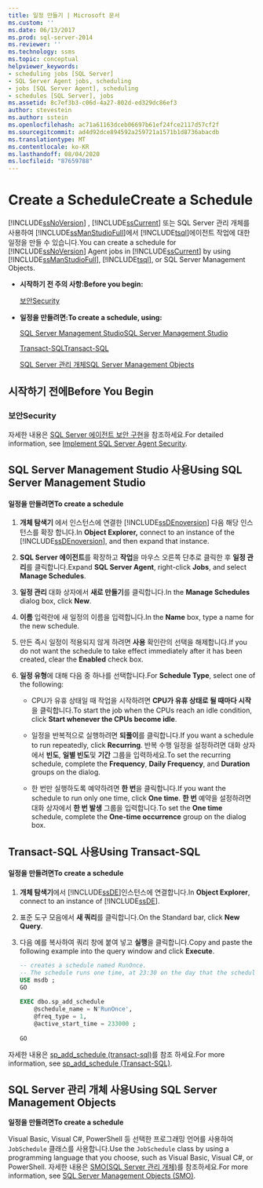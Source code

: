 ```yaml
---
title: 일정 만들기 | Microsoft 문서
ms.custom: ''
ms.date: 06/13/2017
ms.prod: sql-server-2014
ms.reviewer: ''
ms.technology: ssms
ms.topic: conceptual
helpviewer_keywords:
- scheduling jobs [SQL Server]
- SQL Server Agent jobs, scheduling
- jobs [SQL Server Agent], scheduling
- schedules [SQL Server], jobs
ms.assetid: 8c7ef3b3-c06d-4a27-802d-ed329dc86ef3
author: stevestein
ms.author: sstein
ms.openlocfilehash: ac71a61163dceb06697b61ef24fce2117d57cf2f
ms.sourcegitcommit: ad4d92dce894592a259721a1571b1d8736abacdb
ms.translationtype: MT
ms.contentlocale: ko-KR
ms.lasthandoff: 08/04/2020
ms.locfileid: "87659788"
---
```

# <a name="create-a-schedule"></a><span data-ttu-id="25211-102">Create a Schedule</span><span class="sxs-lookup"><span data-stu-id="25211-102">Create a Schedule</span></span>
  <span data-ttu-id="25211-103">[!INCLUDE[ssNoVersion](../../includes/ssnoversion-md.md)] , [!INCLUDE[ssCurrent](../../includes/sscurrent-md.md)] 또는 SQL Server 관리 개체를 사용하여 [!INCLUDE[ssManStudioFull](../../includes/ssmanstudiofull-md.md)]에서 [!INCLUDE[tsql](../../includes/tsql-md.md)]에이전트 작업에 대한 일정을 만들 수 있습니다.</span><span class="sxs-lookup"><span data-stu-id="25211-103">You can create a schedule for [!INCLUDE[ssNoVersion](../../includes/ssnoversion-md.md)] Agent jobs in [!INCLUDE[ssCurrent](../../includes/sscurrent-md.md)] by using [!INCLUDE[ssManStudioFull](../../includes/ssmanstudiofull-md.md)], [!INCLUDE[tsql](../../includes/tsql-md.md)], or SQL Server Management Objects.</span></span>  
  
-   <span data-ttu-id="25211-104">**시작하기 전 주의 사항:**</span><span class="sxs-lookup"><span data-stu-id="25211-104">**Before you begin:**</span></span>  
  
     [<span data-ttu-id="25211-105">보안</span><span class="sxs-lookup"><span data-stu-id="25211-105">Security</span></span>](#Security)  
  
-   <span data-ttu-id="25211-106">**일정을 만들려면:**</span><span class="sxs-lookup"><span data-stu-id="25211-106">**To create a schedule, using:**</span></span>  
  
     [<span data-ttu-id="25211-107">SQL Server Management Studio</span><span class="sxs-lookup"><span data-stu-id="25211-107">SQL Server Management Studio</span></span>](#SSMS)  
  
     [<span data-ttu-id="25211-108">Transact-SQL</span><span class="sxs-lookup"><span data-stu-id="25211-108">Transact-SQL</span></span>](#TSQL)  
  
     [<span data-ttu-id="25211-109">SQL Server 관리 개체</span><span class="sxs-lookup"><span data-stu-id="25211-109">SQL Server Management Objects</span></span>](#SMO)  
  
##  <a name="before-you-begin"></a><a name="BeforeYouBegin"></a> <span data-ttu-id="25211-110">시작하기 전에</span><span class="sxs-lookup"><span data-stu-id="25211-110">Before You Begin</span></span>  
  
###  <a name="security"></a><a name="Security"></a> <span data-ttu-id="25211-111">보안</span><span class="sxs-lookup"><span data-stu-id="25211-111">Security</span></span>  
 <span data-ttu-id="25211-112">자세한 내용은 [SQL Server 에이전트 보안 구현](implement-sql-server-agent-security.md)을 참조하세요.</span><span class="sxs-lookup"><span data-stu-id="25211-112">For detailed information, see [Implement SQL Server Agent Security](implement-sql-server-agent-security.md).</span></span>  
  
##  <a name="using-sql-server-management-studio"></a><a name="SSMS"></a> <span data-ttu-id="25211-113">SQL Server Management Studio 사용</span><span class="sxs-lookup"><span data-stu-id="25211-113">Using SQL Server Management Studio</span></span>  
  
#### <a name="to-create-a-schedule"></a><span data-ttu-id="25211-114">일정을 만들려면</span><span class="sxs-lookup"><span data-stu-id="25211-114">To create a schedule</span></span>  
  
1.  <span data-ttu-id="25211-115">**개체 탐색기** 에서 인스턴스에 연결한 [!INCLUDE[ssDEnoversion](../../includes/ssdenoversion-md.md)] 다음 해당 인스턴스를 확장 합니다.</span><span class="sxs-lookup"><span data-stu-id="25211-115">In **Object Explorer,** connect to an instance of the [!INCLUDE[ssDEnoversion](../../includes/ssdenoversion-md.md)], and then expand that instance.</span></span>  
  
2.  <span data-ttu-id="25211-116">**SQL Server 에이전트**를 확장하고 **작업**을 마우스 오른쪽 단추로 클릭한 후 **일정 관리**를 클릭합니다.</span><span class="sxs-lookup"><span data-stu-id="25211-116">Expand **SQL Server Agent**, right-click **Jobs**, and select **Manage Schedules**.</span></span>  
  
3.  <span data-ttu-id="25211-117">**일정 관리** 대화 상자에서 **새로 만들기**를 클릭합니다.</span><span class="sxs-lookup"><span data-stu-id="25211-117">In the **Manage Schedules** dialog box, click **New**.</span></span>  
  
4.  <span data-ttu-id="25211-118">**이름** 입력란에 새 일정의 이름을 입력합니다.</span><span class="sxs-lookup"><span data-stu-id="25211-118">In the **Name** box, type a name for the new schedule.</span></span>  
  
5.  <span data-ttu-id="25211-119">만든 즉시 일정이 적용되지 않게 하려면 **사용** 확인란의 선택을 해제합니다.</span><span class="sxs-lookup"><span data-stu-id="25211-119">If you do not want the schedule to take effect immediately after it has been created, clear the **Enabled** check box.</span></span>  
  
6.  <span data-ttu-id="25211-120">**일정 유형**에 대해 다음 중 하나를 선택합니다.</span><span class="sxs-lookup"><span data-stu-id="25211-120">For **Schedule Type**, select one of the following:</span></span>  
  
    -   <span data-ttu-id="25211-121">CPU가 유휴 상태일 때 작업을 시작하려면 **CPU가 유휴 상태로 될 때마다 시작**을 클릭합니다.</span><span class="sxs-lookup"><span data-stu-id="25211-121">To start the job when the CPUs reach an idle condition, click **Start whenever the CPUs become idle**.</span></span>  
  
    -   <span data-ttu-id="25211-122">일정을 반복적으로 실행하려면 **되풀이**를 클릭합니다.</span><span class="sxs-lookup"><span data-stu-id="25211-122">If you want a schedule to run repeatedly, click **Recurring**.</span></span> <span data-ttu-id="25211-123">반복 수행 일정을 설정하려면 대화 상자에서 **빈도**, **일별 빈도**및 **기간** 그룹을 입력하세요.</span><span class="sxs-lookup"><span data-stu-id="25211-123">To set the recurring schedule, complete the **Frequency**, **Daily Frequency**, and **Duration** groups on the dialog.</span></span>  
  
    -   <span data-ttu-id="25211-124">한 번만 실행하도록 예약하려면 **한 번**을 클릭합니다.</span><span class="sxs-lookup"><span data-stu-id="25211-124">If you want the schedule to run only one time, click **One time**.</span></span> <span data-ttu-id="25211-125">**한 번** 예약을 설정하려면 대화 상자에서 **한 번 발생** 그룹을 입력합니다.</span><span class="sxs-lookup"><span data-stu-id="25211-125">To set the **One time** schedule, complete the **One-time occurrence** group on the dialog box.</span></span>  
  
##  <a name="using-transact-sql"></a><a name="TSQL"></a> <span data-ttu-id="25211-126">Transact-SQL 사용</span><span class="sxs-lookup"><span data-stu-id="25211-126">Using Transact-SQL</span></span>  
  
#### <a name="to-create-a-schedule"></a><span data-ttu-id="25211-127">일정을 만들려면</span><span class="sxs-lookup"><span data-stu-id="25211-127">To create a schedule</span></span>  
  
1.  <span data-ttu-id="25211-128">**개체 탐색기**에서 [!INCLUDE[ssDE](../../includes/ssde-md.md)]인스턴스에 연결합니다.</span><span class="sxs-lookup"><span data-stu-id="25211-128">In **Object Explorer**, connect to an instance of [!INCLUDE[ssDE](../../includes/ssde-md.md)].</span></span>  
  
2.  <span data-ttu-id="25211-129">표준 도구 모음에서 **새 쿼리**를 클릭합니다.</span><span class="sxs-lookup"><span data-stu-id="25211-129">On the Standard bar, click **New Query**.</span></span>  
  
3.  <span data-ttu-id="25211-130">다음 예를 복사하여 쿼리 창에 붙여 넣고 **실행**을 클릭합니다.</span><span class="sxs-lookup"><span data-stu-id="25211-130">Copy and paste the following example into the query window and click **Execute**.</span></span>  
  
    ```sql
    -- creates a schedule named RunOnce.   
    -- The schedule runs one time, at 23:30 on the day that the schedule is created.  
    USE msdb ;  
    GO  
  
    EXEC dbo.sp_add_schedule  
        @schedule_name = N'RunOnce',  
        @freq_type = 1,  
        @active_start_time = 233000 ;  
  
    GO  
    ```  
  
 <span data-ttu-id="25211-131">자세한 내용은 [sp_add_schedule &#40;transact-sql&#41;](/sql/relational-databases/system-stored-procedures/sp-add-schedule-transact-sql)를 참조 하세요.</span><span class="sxs-lookup"><span data-stu-id="25211-131">For more information, see [sp_add_schedule &#40;Transact-SQL&#41;](/sql/relational-databases/system-stored-procedures/sp-add-schedule-transact-sql).</span></span>  
  
##  <a name="using-sql-server-management-objects"></a><a name="SMO"></a><span data-ttu-id="25211-132">SQL Server 관리 개체 사용</span><span class="sxs-lookup"><span data-stu-id="25211-132">Using SQL Server Management Objects</span></span>  
 <span data-ttu-id="25211-133">**일정을 만들려면**</span><span class="sxs-lookup"><span data-stu-id="25211-133">**To create a schedule**</span></span>  
  
 <span data-ttu-id="25211-134">Visual Basic, Visual C#, PowerShell 등 선택한 프로그래밍 언어를 사용하여 `JobSchedule` 클래스를 사용합니다.</span><span class="sxs-lookup"><span data-stu-id="25211-134">Use the `JobSchedule` class by using a programming language that you choose, such as Visual Basic, Visual C#, or PowerShell.</span></span> <span data-ttu-id="25211-135">자세한 내용은 [SMO(SQL Server 관리 개체)](https://msdn.microsoft.com/library/ms162169.aspx)를 참조하세요.</span><span class="sxs-lookup"><span data-stu-id="25211-135">For more information, see [SQL Server Management Objects (SMO)](https://msdn.microsoft.com/library/ms162169.aspx).</span></span>  
